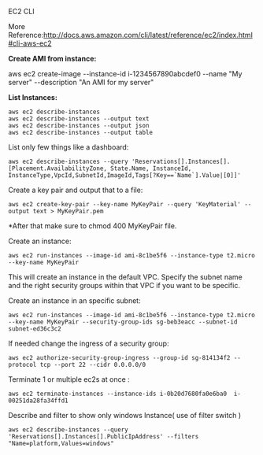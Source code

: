 EC2 CLI

More Reference:http://docs.aws.amazon.com/cli/latest/reference/ec2/index.html#cli-aws-ec2

**Create AMI from instance:**

aws ec2 create-image --instance-id i-1234567890abcdef0 --name "My server" --description "An AMI for my server"

**List Instances:**

```console
aws ec2 describe-instances
aws ec2 describe-instances --output text
aws ec2 describe-instances --output json
aws ec2 describe-instances --output table

```


List only few things like a dashboard:

```console
aws ec2 describe-instances --query 'Reservations[].Instances[].[Placement.AvailabilityZone, State.Name, InstanceId, InstanceType,VpcId,SubnetId,ImageId,Tags[?Key==`Name`].Value|[0]]'
```



Create a key pair and output that to a file:
```console
aws ec2 create-key-pair --key-name MyKeyPair --query 'KeyMaterial' --output text > MyKeyPair.pem
```


*After that make sure to chmod 400 MyKeyPair file.


Create an instance:
```console
aws ec2 run-instances --image-id ami-8c1be5f6 --instance-type t2.micro --key-name MyKeyPair 
```


This will create an instance in the default VPC. Specify the subnet name and the right security groups within that VPC if you want to be specific.


Create an instance in an specific subnet:
```console
aws ec2 run-instances --image-id ami-8c1be5f6 --instance-type t2.micro --key-name MyKeyPair --security-group-ids sg-beb3eacc --subnet-id subnet-ed36c3c2
```


If needed change the ingress of a security group:
```console
aws ec2 authorize-security-group-ingress --group-id sg-814134f2 --protocol tcp --port 22 --cidr 0.0.0.0/0
```


Terminate 1 or multiple ec2s at once :
```console
aws ec2 terminate-instances --instance-ids i-0b20d7680fa0e6ba0  i-00251da28fa34ffd1
```



Describe and filter to show only windows Instance( use of filter switch )

```console
aws ec2 describe-instances --query 'Reservations[].Instances[].PublicIpAddress' --filters "Name=platform,Values=windows"

```




